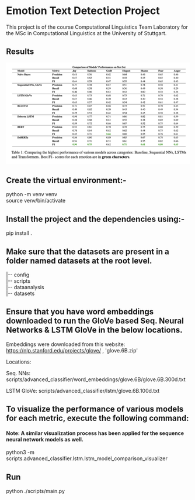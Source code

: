 # Emotion Text Detection Project

This project is of the course Computational Linguistics Team Laboratory for the MSc in Computational Linguistics at the University of Stuttgart.

## Results

![Table Image](https://github.com/joannakarayianni/Computational_Linguistics_Team_Lab/blob/main/images/performance_comparison.png)

## Create the virtual environment:-

python -m venv venv       
source venv/bin/activate     


## Install the project and the dependencies using:- 

pip install .


## Make sure that the datasets are present in a folder named datasets at the root level.

|-- config  
|-- scripts    
|-- dataanalysis   
|-- datasets   

## Ensure that you have word embeddings downloaded to run the GloVe based Seq. Neural Networks & LSTM GloVe in the below locations.
Embeddings were downloaded from this website: https://nlp.stanford.edu/projects/glove/ , 'glove.6B.zip'

Locations:

Seq. NNs: scripts/advanced_classifier/word_embeddings/glove.6B/glove.6B.300d.txt

LSTM GloVe: scripts/advanced_classifier/lstm/glove.6B.100d.txt

## To visualize the performance of various models for each metric, execute the following command:
#### Note: A similar visualization process has been applied for the sequence neural network models as well.

python3 -m scripts.advanced_classifier.lstm.lstm_model_comparison_visualizer


## Run

python ./scripts/main.py
